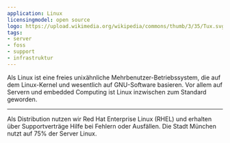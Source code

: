 ```yaml
---
application: Linux
licensingmodel: open source
logo: https://upload.wikimedia.org/wikipedia/commons/thumb/3/35/Tux.svg/100px-Tux.svg.png
tags:
- server
- foss
- support
- infrastruktur
---
```


Als Linux ist eine freies unixähnliche Mehrbenutzer-Betriebssystem, die auf dem Linux-Kernel und wesentlich auf GNU-Software basieren.
Vor allem auf Servern und embedded Computing ist Linux inzwischen zum Standard geworden.  


---

Als Distribution nutzen wir Red Hat Enterprise Linux (RHEL) und erhalten über Supportverträge Hilfe bei Fehlern oder Ausfällen.
Die Stadt München nutzt auf 75% der Server Linux.
